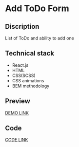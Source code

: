 # Add ToDo Form

## Discription
List of ToDo and ability to add one

## Technical stack
- React.js
- HTML
- CSS(SCSS)
- CSS animations
- BEM methodology

## Preview
[DEMO LINK](https://besconstantine.)

## Code
[CODE LINK](https://github.com/BesConstantine/add-todo-form_react)
